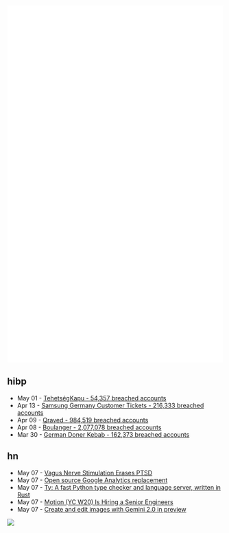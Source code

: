 ![Metrics](https://raw.githubusercontent.com/phixion/phixion/master/metrics.svg)

## hibp

<!--
for https://github.com/phixion/phixion/blob/main/.github/workflows/feeds.yml
-->
<!--START_SECTION:haveibeenpwnd-->
- May 01 - [TehetségKapu - 54,357 breached accounts](https://haveibeenpwned.com/PwnedWebsites#TehetsegKapu)
- Apr 13 - [Samsung Germany Customer Tickets - 216,333 breached accounts](https://haveibeenpwned.com/PwnedWebsites#SamsungGermany)
- Apr 09 - [Qraved - 984,519 breached accounts](https://haveibeenpwned.com/PwnedWebsites#Qraved)
- Apr 08 - [Boulanger - 2,077,078 breached accounts](https://haveibeenpwned.com/PwnedWebsites#Boulanger)
- Mar 30 - [German Doner Kebab - 162,373 breached accounts](https://haveibeenpwned.com/PwnedWebsites#GermanDonerKebab)
<!--END_SECTION:haveibeenpwnd-->

## hn

<!--
for https://github.com/phixion/phixion/blob/main/.github/workflows/feeds.yml
-->
<!--START_SECTION:hn-->
- May 07 - [Vagus Nerve Stimulation Erases PTSD](https://neurosciencenews.com/vagus-nerve-stimulation-ptsd-28818/)
- May 07 - [Open source Google Analytics replacement](https://github.com/rybbit-io/rybbit)
- May 07 - [Ty: A fast Python type checker and language server, written in Rust](https://github.com/astral-sh/ty)
- May 07 - [Motion (YC W20) Is Hiring a Senior Engineers](https://jobs.ashbyhq.com/motion/4f5f6a29-3af0-4d79-99a4-988ff7c5ba05?utm_source=hn)
- May 07 - [Create and edit images with Gemini 2.0 in preview](https://developers.googleblog.com/en/generate-images-gemini-2-0-flash-preview/)
<!--END_SECTION:hn-->

<!--
for https://yhype.me
-->
![](https://hit.yhype.me/github/profile?user_id=13013670)
